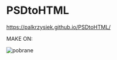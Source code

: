 # PSDtoHTML
https://palkrzysiek.github.io/PSDtoHTML/

MAKE ON: 

![pobrane](https://user-images.githubusercontent.com/35502984/35450133-666a8b0c-02bf-11e8-8dc5-9dd5c3d4d692.jpg)

